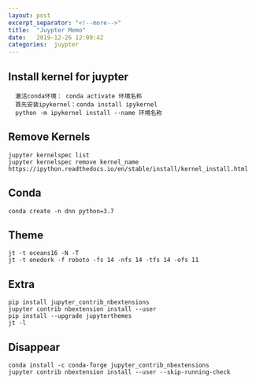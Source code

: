 ```yaml
---
layout: post
excerpt_separator: "<!--more-->"
title:  "Juypter Memo"
date:   2019-12-26 12:09:42
categories:  juypter
---
```


## Install kernel for juypter

```
  激活conda环境： conda activate 环境名称
  首先安装ipykernel：conda install ipykernel
  python -m ipykernel install --name 环境名称
```
<!--more-->

## Remove Kernels
```
jupyter kernelspec list
jupyter kernelspec remove kernel_name
https://ipython.readthedocs.io/en/stable/install/kernel_install.html
```
## Conda
```
conda create -n dnn python=3.7
```
## Theme
```
jt -t oceans16 -N -T
jt -t onedork -f roboto -fs 14 -nfs 14 -tfs 14 -ofs 11
```
## Extra
```
pip install jupyter_contrib_nbextensions
jupyter contrib nbextension install --user
pip install --upgrade jupyterthemes
jt -l
```
## Disappear
```
conda install -c conda-forge jupyter_contrib_nbextensions
jupyter contrib nbextension install --user --skip-running-check
```